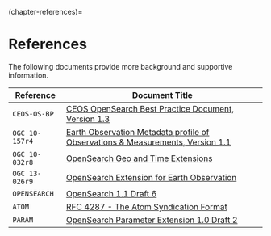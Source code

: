 (chapter-references)=
# References

The following documents provide more background and supportive information.

| **Reference**  | **Document Title** | 
| -------- | --------- | 
| `CEOS-OS-BP` <a name="CEOS_OS_BP"></a> | [CEOS OpenSearch Best Practice Document, Version 1.3](https://ceos.org/document_management/Working_Groups/WGISS/Documents/WGISS%20Best%20Practices/CEOS%20OpenSearch%20Best%20Practice.pdf) | 
| `OGC 10-157r4` <a name="OGC10-157r4"></a> | [Earth Observation Metadata profile of Observations & Measurements, Version 1.1](https://docs.ogc.org/is/10-157r4/10-157r4.html) | 
| `OGC 10-032r8` <a name="OGC10-032r8"></a> | [OpenSearch Geo and Time Extensions](https://portal.ogc.org/files/?artifact_id=56866) | 
| `OGC 13-026r9` <a name="OGC13-026r9"></a> | [OpenSearch Extension for Earth Observation](http://docs.opengeospatial.org/is/13-026r9/13-026r9.html) | 
| `OPENSEARCH` <a name="OPENSEARCH"></a>| [OpenSearch 1.1 Draft 6](https://github.com/dewitt/opensearch/blob/master/opensearch-1-1-draft-6.md) |
| `ATOM` <a name="ATOM"></a> | [RFC 4287 - The Atom Syndication Format](https://datatracker.ietf.org/doc/html/rfc4287) | 
| `PARAM` <a name="PARAM"></a> | [OpenSearch Parameter Extension 1.0 Draft 2](https://github.com/dewitt/opensearch/blob/master/mediawiki/Specifications/OpenSearch/Extensions/Parameter/1.0/Draft%202.wiki) | 

